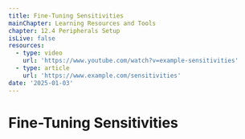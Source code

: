 ```yaml
---
title: Fine-Tuning Sensitivities
mainChapter: Learning Resources and Tools
chapter: 12.4 Peripherals Setup
isLive: false
resources:
  - type: video
    url: 'https://www.youtube.com/watch?v=example-sensitivities'
  - type: article
    url: 'https://www.example.com/sensitivities'
date: '2025-01-03'
---
```


# Fine-Tuning Sensitivities
